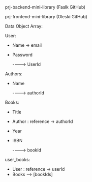 prj-backend-mini-library (Faslk GitHub)

prj-frontend-mini-library (Oleski GitHub)

Data Object Array:

User:

- Name -> email

- Password

  ----> UserId

Authors:

- Name

  ----> authorId

Books:

- Title
- Author : reference -> authorId
- Year
- ISBN

  ----> bookId

user_books:

- User : reference -> userId
- Books --> [bookIds]
